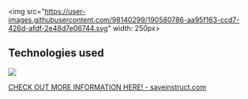 <img src="https://user-images.githubusercontent.com/98140299/190580786-aa95f163-ccd7-426d-afdf-2e48d7e06744.svg" width: 250px>

<h2>Technologies used</h2>
<img src="https://user-images.githubusercontent.com/98140299/190580386-a56d05c4-f78c-4ccb-ac1f-bd49f05c8512.png">

<a href="https://www.saveinstruct.com/">CHECK OUT MORE INFORMATION HERE! - saveinstruct.com</a>

